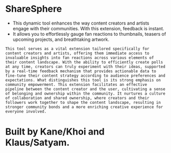 # ShareSphere

- This dynamic tool enhances the way content creators and artists engage with their communities. With this extension, feedback is instant.
- It allows you to effortlessly gauge fan reactions to thumbnails, teasers of upcoming projects, and breathtaking artwork.

` This tool serves as a vital extension tailored specifically for content creators and artists, offering them immediate access to invaluable insights into fan reactions across various elements of their content landscape. With the ability to efficiently create polls at any time, creators can truly experiment with their ideas, supported by a real-time feedback mechanism that provides actionable data to fine-tune their content strategy according to audience preferences and expectations.
What distinguishes this tool is its strong emphasis on community empowerment. This extension facilitates an effective pipeline between the content creator and the user, cultivating a sense of belonging and ownership within the community. It nurtures a culture of collaboration and shared ownership, where creators and their followers work together to shape the content landscape, resulting in stronger community bonds and a more enriching creative experience for everyone involved. `

# Built by Kane/Khoi and Klaus/Satyam.